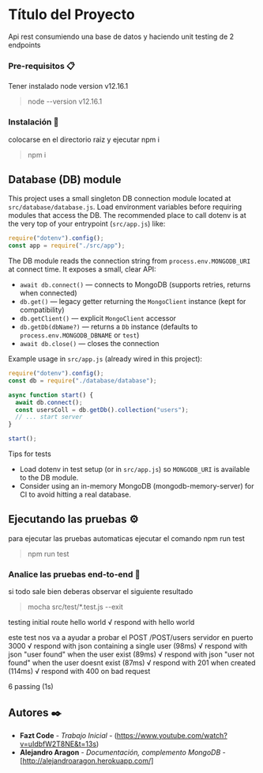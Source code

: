 # Título del Proyecto

Api rest consumiendo una base de datos y haciendo unit testing de 2 endpoints

### Pre-requisitos 📋

Tener instalado node version v12.16.1

> node --version
> v12.16.1

### Instalación 🔧

colocarse en el directorio raiz y ejecutar npm i

> npm i

## Database (DB) module

This project uses a small singleton DB connection module located at `src/database/database.js`.
Load environment variables before requiring modules that access the DB. The recommended place to call dotenv is at the very top of your entrypoint (`src/app.js`) like:

```javascript
require("dotenv").config();
const app = require("./src/app");
```

The DB module reads the connection string from `process.env.MONGODB_URI` at connect time. It exposes a small, clear API:

- `await db.connect()` — connects to MongoDB (supports retries, returns when connected)
- `db.get()` — legacy getter returning the `MongoClient` instance (kept for compatibility)
- `db.getClient()` — explicit `MongoClient` accessor
- `db.getDb(dbName?)` — returns a `Db` instance (defaults to `process.env.MONGODB_DBNAME` or `test`)
- `await db.close()` — closes the connection

Example usage in `src/app.js` (already wired in this project):

```javascript
require("dotenv").config();
const db = require("./database/database");

async function start() {
  await db.connect();
  const usersColl = db.getDb().collection("users");
  // ... start server
}

start();
```

Tips for tests

- Load dotenv in test setup (or in `src/app.js`) so `MONGODB_URI` is available to the DB module.
- Consider using an in-memory MongoDB (mongodb-memory-server) for CI to avoid hitting a real database.

## Ejecutando las pruebas ⚙️

para ejecutar las pruebas automaticas ejecutar el comando npm run test

> npm run test

### Analice las pruebas end-to-end 🔩

si todo sale bien deberas observar el siguiente resultado

> mocha src/test/\*.test.js --exit

testing initial route hello world
√ respond with hello world

este test nos va a ayudar a probar el POST /POST/users
servidor en puerto 3000
√ respond with json containing a single user (98ms)
√ respond with json "user found" when the user exist (89ms)
√ respond with json "user not found" when the user doesnt exist (87ms)
√ respond with 201 when created (114ms)
√ respond with 400 on bad request

6 passing (1s)

## Autores ✒️

- **Fazt Code** - _Trabajo Inicial_ - (https://www.youtube.com/watch?v=uIdbfW2T8NE&t=13s)
- **Alejandro Aragon** - _Documentación, complemento MongoDB_ - [http://alejandroaragon.herokuapp.com/]
